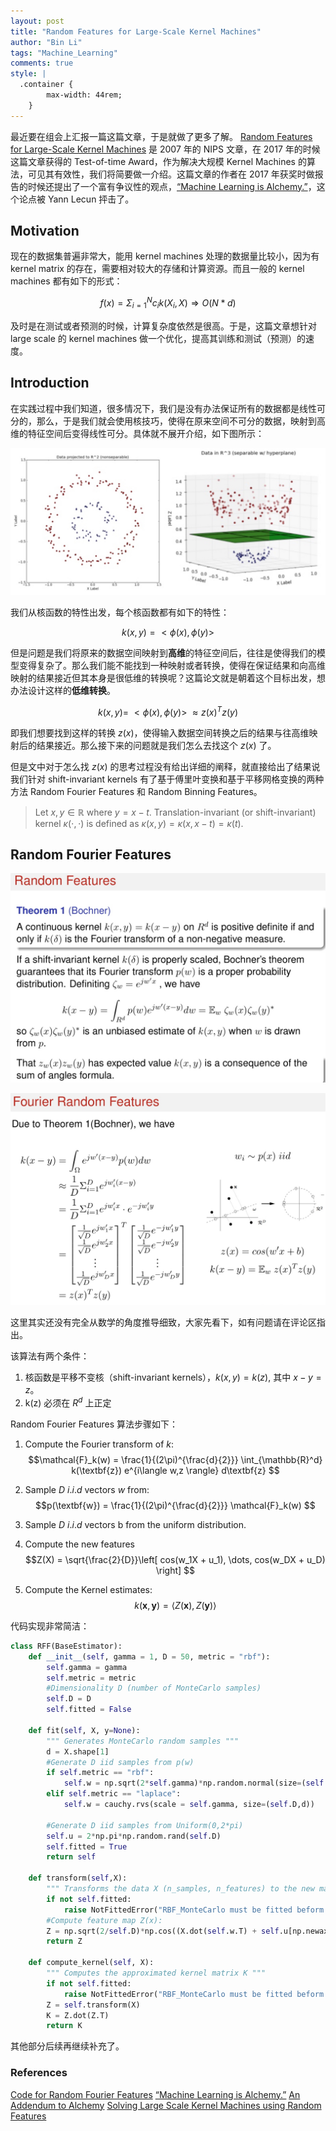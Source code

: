 ```yaml
---
layout: post
title: "Random Features for Large-Scale Kernel Machines"
author: "Bin Li"
tags: "Machine_Learning"
comments: true
style: |
  .container {
        max-width: 44rem;
    } 
---
```


最近要在组会上汇报一篇这篇文章，于是就做了更多了解。 [Random Features for Large-Scale Kernel Machines](https://people.eecs.berkeley.edu/~brecht/papers/07.rah.rec.nips.pdf) 是 2007 年的 NIPS 文章，在 2017 年的时候这篇文章获得的 Test-of-time Award，作为解决大规模 Kernel Machines 的算法，可见其有效性，我们将简要做一介绍。这篇文章的作者在 2017 年获奖时做报告的时候还提出了一个富有争议性的观点，[“Machine Learning is Alchemy.”](http://www.argmin.net/2017/12/05/kitchen-sinks/)，这个论点被 Yann Lecun 抨击了。

<!--more-->

## Motivation
现在的数据集普遍非常大，能用 kernel machines 处理的数据量比较小，因为有 kernel matrix 的存在，需要相对较大的存储和计算资源。而且一般的 kernel machines 都有如下的形式：

$$f(x) = \Sigma_{i=1}^N c_i k(X_i, X) \Longrightarrow O(N*d)$$

及时是在测试或者预测的时候，计算复杂度依然是很高。于是，这篇文章想针对 large scale 的 kernel machines 做一个优化，提高其训练和测试（预测）的速度。

## Introduction
在实践过程中我们知道，很多情况下，我们是没有办法保证所有的数据都是线性可分的，那么，于是我们就会使用核技巧，使得在原来空间不可分的数据，映射到高维的特征空间后变得线性可分。具体就不展开介绍，如下图所示：

![](/images/media/15149048791755.jpg)


我们从核函数的特性出发，每个核函数都有如下的特性：

$$k(x,y) = <\phi(x),\phi(y)>$$

但是问题是我们将原来的数据空间映射到**高维**的特征空间后，往往是使得我们的模型变得复杂了。那么我们能不能找到一种映射或者转换，使得在保证结果和向高维映射的结果接近但其本身是很低维的转换呢？这篇论文就是朝着这个目标出发，想办法设计这样的**低维转换**。

$$k(x,y) = ~ <\phi(x),\phi(y)>  ~ \approx z(x)^T z(y)$$

即我们想要找到这样的转换 $z(x)$，使得输入数据空间转换之后的结果与往高维映射后的结果接近。那么接下来的问题就是我们怎么去找这个 $z(x)$ 了。

但是文中对于怎么找 $z(x)$ 的思考过程没有给出详细的阐释，就直接给出了结果说我们针对 shift-invariant kernels 有了基于傅里叶变换和基于平移网格变换的两种方法 Random Fourier Features 和 Random Binning Features。

> Let $x,y∈ℝ$ where $y=x−t$. Translation-invariant (or shift-invariant) kernel $κ(⋅,⋅)$ is defined as $κ(x,y)=κ(x,x−t)=κ(t)$.

## Random Fourier Features
![](/images/media/15149073920888.jpg)

![](/images/media/15149074215505.jpg)

这里其实还没有完全从数学的角度推导细致，大家先看下，如有问题请在评论区指出。

该算法有两个条件：

1. 核函数是平移不变核（shift-invariant kernels），$k(x,y) = k(z)$, 其中 $x-y=z$。
2. k(z) 必须在 $R^d$ 上正定

Random Fourier Features 算法步骤如下：

1. Compute the Fourier transform of $k$: 
    $$\mathcal{F}_k(w) = \frac{1}{(2\pi)^{\frac{d}{2}}} \int_{\mathbb{R}^d} k(\textbf{z}) e^{i\langle w,z \rangle} d\textbf{z} $$
2. Sample $D$ $i.i.d$ vectors $w$ from: 
    $$p(\textbf{w}) = \frac{1}{(2\pi)^{\frac{d}{2}}} \mathcal{F}_k(w) $$ 
3. Sample $D$  $i.i.d$ vectors b from the uniform distribution.
4. Compute the new features
    $$Z(X) = \sqrt{\frac{2}{D}}\left[ cos(w_1X + u_1), \dots, cos(w_DX + u_D) \right] $$

5. Compute the Kernel estimates:
    $$ k(\textbf{x},\textbf{y}) = \langle Z(\textbf{x}), Z(\textbf{y}) \rangle $$

代码实现非常简洁：

```python
class RFF(BaseEstimator):
    def __init__(self, gamma = 1, D = 50, metric = "rbf"):
        self.gamma = gamma
        self.metric = metric
        #Dimensionality D (number of MonteCarlo samples)
        self.D = D
        self.fitted = False
        
    def fit(self, X, y=None):
        """ Generates MonteCarlo random samples """
        d = X.shape[1]
        #Generate D iid samples from p(w) 
        if self.metric == "rbf":
            self.w = np.sqrt(2*self.gamma)*np.random.normal(size=(self.D,d))
        elif self.metric == "laplace":
            self.w = cauchy.rvs(scale = self.gamma, size=(self.D,d))
        
        #Generate D iid samples from Uniform(0,2*pi) 
        self.u = 2*np.pi*np.random.rand(self.D)
        self.fitted = True
        return self
    
    def transform(self,X):
        """ Transforms the data X (n_samples, n_features) to the new map space Z(X) (n_samples, n_components)"""
        if not self.fitted:
            raise NotFittedError("RBF_MonteCarlo must be fitted beform computing the feature map Z")
        #Compute feature map Z(x):
        Z = np.sqrt(2/self.D)*np.cos((X.dot(self.w.T) + self.u[np.newaxis,:]))
        return Z
    
    def compute_kernel(self, X):
        """ Computes the approximated kernel matrix K """
        if not self.fitted:
            raise NotFittedError("RBF_MonteCarlo must be fitted beform computing the kernel matrix")
        Z = self.transform(X)
        K = Z.dot(Z.T)
        return K
```

其他部分后续再继续补充了。

### References
[Code for Random Fourier Features](https://github.com/hichamjanati/srf/blob/master/RFF-I.ipynb)
[“Machine Learning is Alchemy.”](http://www.argmin.net/2017/12/05/kitchen-sinks/)
[An Addendum to Alchemy](http://www.argmin.net/2017/12/11/alchemy-addendum/)
[Solving Large Scale Kernel Machines using Random Features](http://www.mit.edu/~9.520/spring11/project-ideas/9520_Nick.pdf)

